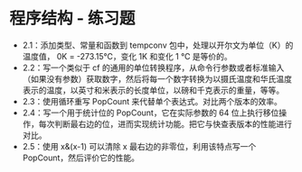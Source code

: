 # 程序结构 - 练习题

- 2.1：添加类型、常量和函数到 tempconv 包中，处理以开尔文为单位（K）的温度值， 0K = -273.15℃，变化 1K 和变化 1 ℃ 是等价的。
- 2.2：写一个类似于 cf 的通用的单位转换程序，从命令行参数或者标准输入（如果没有参数）获取数字，然后将每一个数字转换为以摄氏温度和华氏温度表示的温度，以英寸和米表示的长度单位，以磅和千克表示的重量，等等。
- 2.3：使用循环重写 PopCount 来代替单个表达式。对比两个版本的效率。
- 2.4：写一个用于统计位的 PopCount，它在实际参数的 64 位上执行移位操作，每次判断最右边的位，进而实现统计功能。把它与快查表版本的性能进行对比。
- 2.5：使用 x&(x-1) 可以清除 x 最右边的非零位，利用该特点写一个 PopCount，然后评价它的性能。